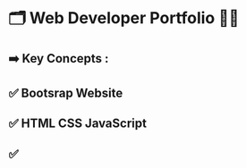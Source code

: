 # 🗂️ Web Developer Portfolio 🧑‍💻
## ➡️ Key Concepts :
## ✅ Bootsrap Website
## ✅ HTML CSS JavaScript
## ✅ 
